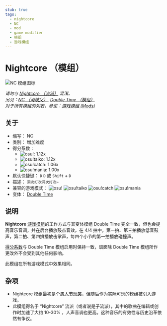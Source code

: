 ```yaml
---
stub: true
tags:
  - nightcore
  - NC
  - mod
  - game modifier
  - 模组
  - 游戏模组
---
```


# Nightcore （模组）

![NC 模组图标](/wiki/shared/mods/NC.png "Nightcore (NC) 模组图标")

*请勿与 [Nightcore （流派）](https://en.wikipedia.org/wiki/Nightcore) 混淆。*\
*另见：[NC （消歧义）](/wiki/Disambiguation/NC), [Double Time （模组）](/wiki/Gameplay/Game_modifier/Double_Time)*\
*对于所有模组的列表，参见：[游戏模组 (Mods)](/wiki/Gameplay/Game_modifier)*

## 关于

- 缩写： NC
- 类别： 增加难度
- 得分系数：
  - ![][osu!]: 1.12x
  - ![][osu!taiko]: 1.12x
  - ![][osu!catch]: 1.06x
  - ![][osu!mania]: 1.00x
- 默认快捷键： `D` `D` 或 `Shift` + `D`
- 描述： `洞次打次洞次打次~`
- 兼容的游戏模式： ![][osu!] ![][osu!taiko] ![][osu!catch] ![][osu!mania]
- 变体： [Double Time](/wiki/Gameplay/Game_modifier/Double_Time)

## 说明

**Nightcore** [游戏模组](/wiki/Gameplay/Game_modifier)的工作方式与其变体模组 Double Time 完全一致，但也会提高音乐音调，并在后台播放鼓点音效。在 4/4 拍中，第一拍、第三拍播放低音鼓声，第二拍、第四排播放击掌声，每四个小节的第一拍播放碰撞声。

[得分系数](/wiki/Gameplay/Game_modifier/Mod_multiplier)与 Double Time 模组启用时保持一致，谱面除 Double Time 模组所作更改外不会受到其他任何影响。

此模组在所有游戏模式中效果相同。

## 杂项

- Nightcore 模组最初是个[愚人节玩笑](https://osu.ppy.sh/community/forums/topics/49733)，但随后作为实际可玩的模组被引入游戏。
- 此模组得名于 “Nightcore” 流派（或者说是子流派），其中的歌曲在编辑或创作时加速了大约 10-30% ，人声音调也更高。这种音乐的有效性与历史沿革依然有争议。

[osu!]: /wiki/shared/mode/osu.png "osu!"
[osu!taiko]: /wiki/shared/mode/taiko.png "osu!taiko"
[osu!catch]: /wiki/shared/mode/catch.png "osu!catch"
[osu!mania]: /wiki/shared/mode/mania.png "osu!mania"
